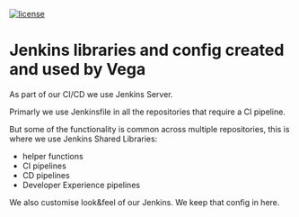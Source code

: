 [![license](https://img.shields.io/badge/License-MIT-purple.svg)](LICENSE)

# Jenkins libraries and config created and used by Vega

As part of our CI/CD we use Jenkins Server.

Primarly we use Jenkinsfile in all the repositories that require a CI pipeline.

But some of the functionality is common across multiple repositories, this is where we use Jenkins Shared Libraries:
* helper functions
* CI pipelines
* CD pipelines
* Developer Experience pipelines

We also customise look&feel of our Jenkins. We keep that config in here.
